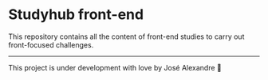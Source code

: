 # Studyhub front-end
This repository contains all the content of front-end studies to carry out front-focused challenges.

---

This project is under development with love by José Alexandre 💜
